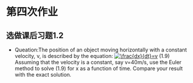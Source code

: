 # 第四次作业
## 选做课后习题1.2
* Queation:The position of an object moving horizontally with a constant velocity, v, is described by the equation:
<a href="http://www.codecogs.com/eqnedit.php?latex=\frac{dx}{dt}=v" target="_blank"><img src="http://latex.codecogs.com/gif.latex?\frac{dx}{dt}=v" title="\frac{dx}{dt}=v" /></a> (1.9)
Assuming that the velocity is a constant, say v=40m/s, use the Euler method to solve (1.9) for x as a function of time. Compare your result with the exact solution.
